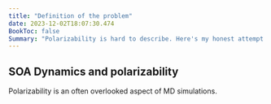 ```yaml
---
title: "Definition of the problem"
date: 2023-12-02T18:07:30.474
BookToc: false
Summary: "Polarizability is hard to describe. Here's my honest attempt at doing so."
---
```


## SOA Dynamics and polarizability

Polarizability is an often overlooked aspect of MD simulations.
